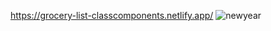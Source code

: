 https://grocery-list-classcomponents.netlify.app/
![newyear](https://github.com/KaSofi/Grocery-List-classComponents/assets/103929930/1339624e-193f-4513-9782-6fd88d8d2aad)
